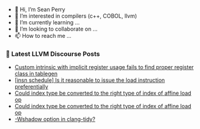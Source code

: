 - 👋 Hi, I’m Sean Perry
- 👀 I’m interested in compilers (c++, COBOL, llvm)
- 🌱 I’m currently learning ...
- 💞️ I’m looking to collaborate on ...
- 📫 How to reach me ...

<!---
s66perry/s66perry is a ✨ special ✨ repository because its `README.md` (this file) appears on your GitHub profile.
You can click the Preview link to take a look at your changes.
--->
### 📕 Latest LLVM Discourse Posts

<!-- DISCOURSE-LLVM:START -->
- [Custom intrinsic with implicit register usage fails to find proper register class in tablegen](https://discourse.llvm.org/t/custom-intrinsic-with-implicit-register-usage-fails-to-find-proper-register-class-in-tablegen/63619#post_6)
- [[insn schedule] Is it reasonable to issue the load instruction preferentially](https://discourse.llvm.org/t/insn-schedule-is-it-reasonable-to-issue-the-load-instruction-preferentially/63674#post_1)
- [Could index type be converted to the right type of index of affine load op](https://discourse.llvm.org/t/could-index-type-be-converted-to-the-right-type-of-index-of-affine-load-op/63653#post_4)
- [Could index type be converted to the right type of index of affine load op](https://discourse.llvm.org/t/could-index-type-be-converted-to-the-right-type-of-index-of-affine-load-op/63653#post_3)
- [-Wshadow option in clang-tidy?](https://discourse.llvm.org/t/wshadow-option-in-clang-tidy/63673#post_1)
<!-- DISCOURSE-LLVM:END -->
